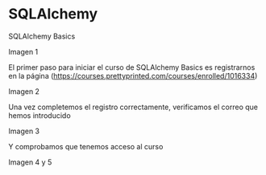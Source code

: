 # SQLAlchemy

SQLAlchemy Basics

Imagen 1

El primer paso para iniciar el curso de SQLAlchemy Basics es registrarnos en la página (https://courses.prettyprinted.com/courses/enrolled/1016334)

Imagen 2

Una vez completemos el registro correctamente, verificamos el correo que hemos introducido

Imagen 3

Y comprobamos que tenemos acceso al curso

Imagen 4 y 5

